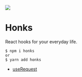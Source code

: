 ![](https://raw.githubusercontent.com/drizzer14/honks/master/honks-logo.svg)

# Honks

React hooks for your everyday life.

```shell script
$ npm i honks
or
$ yarn add honks
```

- [useRequest](src/use-request/use-request.md)
